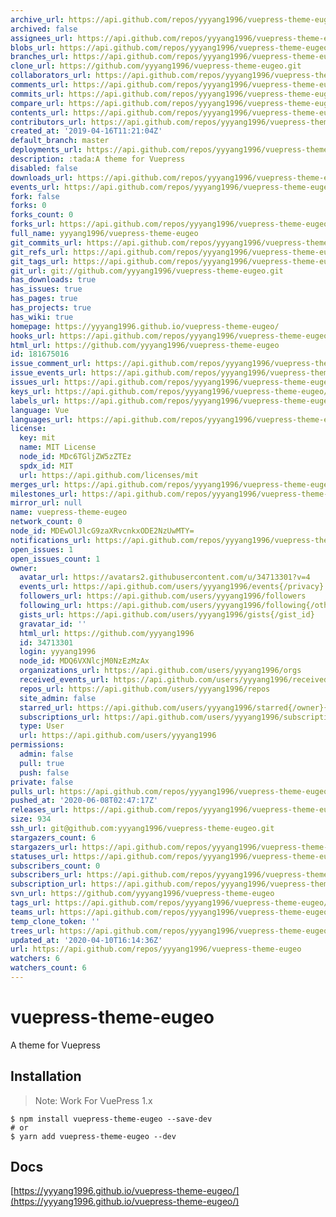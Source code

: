 ```yaml
---
archive_url: https://api.github.com/repos/yyyang1996/vuepress-theme-eugeo/{archive_format}{/ref}
archived: false
assignees_url: https://api.github.com/repos/yyyang1996/vuepress-theme-eugeo/assignees{/user}
blobs_url: https://api.github.com/repos/yyyang1996/vuepress-theme-eugeo/git/blobs{/sha}
branches_url: https://api.github.com/repos/yyyang1996/vuepress-theme-eugeo/branches{/branch}
clone_url: https://github.com/yyyang1996/vuepress-theme-eugeo.git
collaborators_url: https://api.github.com/repos/yyyang1996/vuepress-theme-eugeo/collaborators{/collaborator}
comments_url: https://api.github.com/repos/yyyang1996/vuepress-theme-eugeo/comments{/number}
commits_url: https://api.github.com/repos/yyyang1996/vuepress-theme-eugeo/commits{/sha}
compare_url: https://api.github.com/repos/yyyang1996/vuepress-theme-eugeo/compare/{base}...{head}
contents_url: https://api.github.com/repos/yyyang1996/vuepress-theme-eugeo/contents/{+path}
contributors_url: https://api.github.com/repos/yyyang1996/vuepress-theme-eugeo/contributors
created_at: '2019-04-16T11:21:04Z'
default_branch: master
deployments_url: https://api.github.com/repos/yyyang1996/vuepress-theme-eugeo/deployments
description: :tada:A theme for Vuepress
disabled: false
downloads_url: https://api.github.com/repos/yyyang1996/vuepress-theme-eugeo/downloads
events_url: https://api.github.com/repos/yyyang1996/vuepress-theme-eugeo/events
fork: false
forks: 0
forks_count: 0
forks_url: https://api.github.com/repos/yyyang1996/vuepress-theme-eugeo/forks
full_name: yyyang1996/vuepress-theme-eugeo
git_commits_url: https://api.github.com/repos/yyyang1996/vuepress-theme-eugeo/git/commits{/sha}
git_refs_url: https://api.github.com/repos/yyyang1996/vuepress-theme-eugeo/git/refs{/sha}
git_tags_url: https://api.github.com/repos/yyyang1996/vuepress-theme-eugeo/git/tags{/sha}
git_url: git://github.com/yyyang1996/vuepress-theme-eugeo.git
has_downloads: true
has_issues: true
has_pages: true
has_projects: true
has_wiki: true
homepage: https://yyyang1996.github.io/vuepress-theme-eugeo/
hooks_url: https://api.github.com/repos/yyyang1996/vuepress-theme-eugeo/hooks
html_url: https://github.com/yyyang1996/vuepress-theme-eugeo
id: 181675016
issue_comment_url: https://api.github.com/repos/yyyang1996/vuepress-theme-eugeo/issues/comments{/number}
issue_events_url: https://api.github.com/repos/yyyang1996/vuepress-theme-eugeo/issues/events{/number}
issues_url: https://api.github.com/repos/yyyang1996/vuepress-theme-eugeo/issues{/number}
keys_url: https://api.github.com/repos/yyyang1996/vuepress-theme-eugeo/keys{/key_id}
labels_url: https://api.github.com/repos/yyyang1996/vuepress-theme-eugeo/labels{/name}
language: Vue
languages_url: https://api.github.com/repos/yyyang1996/vuepress-theme-eugeo/languages
license:
  key: mit
  name: MIT License
  node_id: MDc6TGljZW5zZTEz
  spdx_id: MIT
  url: https://api.github.com/licenses/mit
merges_url: https://api.github.com/repos/yyyang1996/vuepress-theme-eugeo/merges
milestones_url: https://api.github.com/repos/yyyang1996/vuepress-theme-eugeo/milestones{/number}
mirror_url: null
name: vuepress-theme-eugeo
network_count: 0
node_id: MDEwOlJlcG9zaXRvcnkxODE2NzUwMTY=
notifications_url: https://api.github.com/repos/yyyang1996/vuepress-theme-eugeo/notifications{?since,all,participating}
open_issues: 1
open_issues_count: 1
owner:
  avatar_url: https://avatars2.githubusercontent.com/u/34713301?v=4
  events_url: https://api.github.com/users/yyyang1996/events{/privacy}
  followers_url: https://api.github.com/users/yyyang1996/followers
  following_url: https://api.github.com/users/yyyang1996/following{/other_user}
  gists_url: https://api.github.com/users/yyyang1996/gists{/gist_id}
  gravatar_id: ''
  html_url: https://github.com/yyyang1996
  id: 34713301
  login: yyyang1996
  node_id: MDQ6VXNlcjM0NzEzMzAx
  organizations_url: https://api.github.com/users/yyyang1996/orgs
  received_events_url: https://api.github.com/users/yyyang1996/received_events
  repos_url: https://api.github.com/users/yyyang1996/repos
  site_admin: false
  starred_url: https://api.github.com/users/yyyang1996/starred{/owner}{/repo}
  subscriptions_url: https://api.github.com/users/yyyang1996/subscriptions
  type: User
  url: https://api.github.com/users/yyyang1996
permissions:
  admin: false
  pull: true
  push: false
private: false
pulls_url: https://api.github.com/repos/yyyang1996/vuepress-theme-eugeo/pulls{/number}
pushed_at: '2020-06-08T02:47:17Z'
releases_url: https://api.github.com/repos/yyyang1996/vuepress-theme-eugeo/releases{/id}
size: 934
ssh_url: git@github.com:yyyang1996/vuepress-theme-eugeo.git
stargazers_count: 6
stargazers_url: https://api.github.com/repos/yyyang1996/vuepress-theme-eugeo/stargazers
statuses_url: https://api.github.com/repos/yyyang1996/vuepress-theme-eugeo/statuses/{sha}
subscribers_count: 0
subscribers_url: https://api.github.com/repos/yyyang1996/vuepress-theme-eugeo/subscribers
subscription_url: https://api.github.com/repos/yyyang1996/vuepress-theme-eugeo/subscription
svn_url: https://github.com/yyyang1996/vuepress-theme-eugeo
tags_url: https://api.github.com/repos/yyyang1996/vuepress-theme-eugeo/tags
teams_url: https://api.github.com/repos/yyyang1996/vuepress-theme-eugeo/teams
temp_clone_token: ''
trees_url: https://api.github.com/repos/yyyang1996/vuepress-theme-eugeo/git/trees{/sha}
updated_at: '2020-04-10T16:14:36Z'
url: https://api.github.com/repos/yyyang1996/vuepress-theme-eugeo
watchers: 6
watchers_count: 6
---
```


# vuepress-theme-eugeo

A theme for Vuepress

## Installation

> Note: Work For VuePress 1.x

```
$ npm install vuepress-theme-eugeo --save-dev
# or
$ yarn add vuepress-theme-eugeo --dev
```

## Docs

[https://yyyang1996.github.io/vuepress-theme-eugeo/](https://yyyang1996.github.io/vuepress-theme-eugeo/)
